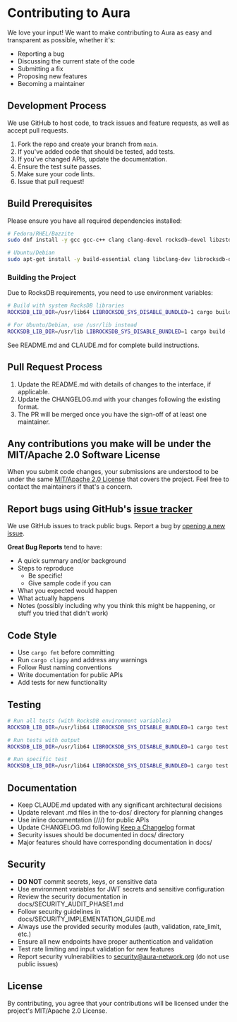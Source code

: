 # Contributing to Aura

We love your input! We want to make contributing to Aura as easy and transparent as possible, whether it's:

- Reporting a bug
- Discussing the current state of the code
- Submitting a fix
- Proposing new features
- Becoming a maintainer

## Development Process

We use GitHub to host code, to track issues and feature requests, as well as accept pull requests.

1. Fork the repo and create your branch from `main`.
2. If you've added code that should be tested, add tests.
3. If you've changed APIs, update the documentation.
4. Ensure the test suite passes.
5. Make sure your code lints.
6. Issue that pull request!

## Build Prerequisites

Please ensure you have all required dependencies installed:

```bash
# Fedora/RHEL/Bazzite
sudo dnf install -y gcc gcc-c++ clang clang-devel rocksdb-devel libzstd-devel

# Ubuntu/Debian  
sudo apt-get install -y build-essential clang libclang-dev librocksdb-dev libzstd-dev
```

### Building the Project

Due to RocksDB requirements, you need to use environment variables:

```bash
# Build with system RocksDB libraries
ROCKSDB_LIB_DIR=/usr/lib64 LIBROCKSDB_SYS_DISABLE_BUNDLED=1 cargo build --release

# For Ubuntu/Debian, use /usr/lib instead
ROCKSDB_LIB_DIR=/usr/lib LIBROCKSDB_SYS_DISABLE_BUNDLED=1 cargo build --release
```

See README.md and CLAUDE.md for complete build instructions.

## Pull Request Process

1. Update the README.md with details of changes to the interface, if applicable.
2. Update the CHANGELOG.md with your changes following the existing format.
3. The PR will be merged once you have the sign-off of at least one maintainer.

## Any contributions you make will be under the MIT/Apache 2.0 Software License

When you submit code changes, your submissions are understood to be under the same [MIT/Apache 2.0 License](LICENSE) that covers the project. Feel free to contact the maintainers if that's a concern.

## Report bugs using GitHub's [issue tracker](https://github.com/doublegate/Aura-DecentralTrust/issues)

We use GitHub issues to track public bugs. Report a bug by [opening a new issue](https://github.com/doublegate/Aura-DecentralTrust/issues/new).

**Great Bug Reports** tend to have:

- A quick summary and/or background
- Steps to reproduce
  - Be specific!
  - Give sample code if you can
- What you expected would happen
- What actually happens
- Notes (possibly including why you think this might be happening, or stuff you tried that didn't work)

## Code Style

- Use `cargo fmt` before committing
- Run `cargo clippy` and address any warnings
- Follow Rust naming conventions
- Write documentation for public APIs
- Add tests for new functionality

## Testing

```bash
# Run all tests (with RocksDB environment variables)
ROCKSDB_LIB_DIR=/usr/lib64 LIBROCKSDB_SYS_DISABLE_BUNDLED=1 cargo test

# Run tests with output
ROCKSDB_LIB_DIR=/usr/lib64 LIBROCKSDB_SYS_DISABLE_BUNDLED=1 cargo test -- --nocapture

# Run specific test
ROCKSDB_LIB_DIR=/usr/lib64 LIBROCKSDB_SYS_DISABLE_BUNDLED=1 cargo test test_name
```

## Documentation

- Keep CLAUDE.md updated with any significant architectural decisions
- Update relevant .md files in the to-dos/ directory for planning changes
- Use inline documentation (///) for public APIs
- Update CHANGELOG.md following [Keep a Changelog](https://keepachangelog.com/) format
- Security issues should be documented in docs/ directory
- Major features should have corresponding documentation in docs/

## Security

- **DO NOT** commit secrets, keys, or sensitive data
- Use environment variables for JWT secrets and sensitive configuration
- Review the security documentation in docs/SECURITY_AUDIT_PHASE1.md
- Follow security guidelines in docs/SECURITY_IMPLEMENTATION_GUIDE.md
- Always use the provided security modules (auth, validation, rate_limit, etc.)
- Ensure all new endpoints have proper authentication and validation
- Test rate limiting and input validation for new features
- Report security vulnerabilities to security@aura-network.org (do not use public issues)

## License

By contributing, you agree that your contributions will be licensed under the project's MIT/Apache 2.0 License.